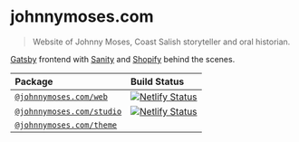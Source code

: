 # johnnymoses.com

> Website of Johnny Moses, Coast Salish storyteller and oral historian.

[Gatsby](https://www.gatsbyjs.org/) frontend with [Sanity](https://www.sanity.io/) and [Shopify](https://www.shopify.com/) behind the scenes.

| Package | Build Status |
| :--- | :--- |
| [`@johnnymoses.com/web`](https://github.com/cwgw/johnnymoses.com/blob/master/packages/web) | [![Netlify Status](https://api.netlify.com/api/v1/badges/c2a5c90b-b917-41ea-a064-d7815becca17/deploy-status)](https://app.netlify.com/sites/johnnymoses/deploys) |
| [`@johnnymoses.com/studio`](https://github.com/cwgw/johnnymoses.com/blob/master/packages/studio) | [![Netlify Status](https://api.netlify.com/api/v1/badges/506e09ad-22bb-4c9e-9fbd-3ff61b5906e3/deploy-status)](https://app.netlify.com/sites/johnnymoses-studio/deploys) |
| [`@johnnymoses.com/theme`](https://github.com/cwgw/johnnymoses.com/blob/master/packages/theme) | |


